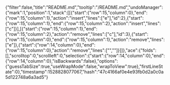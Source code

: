 {"filter":false,"title":"README.md","tooltip":"/README.md","undoManager":{"mark":1,"position":1,"stack":[[{"start":{"row":15,"column":0},"end":{"row":15,"column":1},"action":"insert","lines":["e"],"id":2},{"start":{"row":15,"column":1},"end":{"row":15,"column":2},"action":"insert","lines":["c"]}],[{"start":{"row":15,"column":1},"end":{"row":15,"column":2},"action":"remove","lines":["c"],"id":3},{"start":{"row":15,"column":0},"end":{"row":15,"column":1},"action":"remove","lines":["e"]},{"start":{"row":14,"column":0},"end":{"row":15,"column":0},"action":"remove","lines":["",""]}]]},"ace":{"folds":[],"scrolltop":0,"scrollleft":0,"selection":{"start":{"row":14,"column":0},"end":{"row":14,"column":0},"isBackwards":false},"options":{"guessTabSize":true,"useWrapMode":false,"wrapToView":true},"firstLineState":0},"timestamp":1528828077067,"hash":"47c4166af0e4e93fb0d2a0c0a5d122748a6a3ad5"}